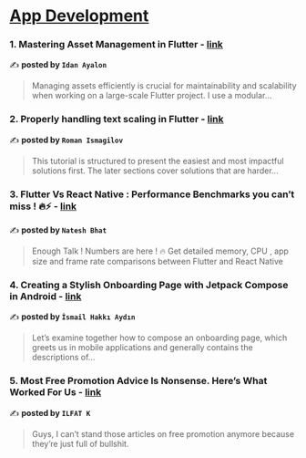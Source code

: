 
<h1><a href=https://medium.com/tag/mobile-app-development/recommended target="_blank" rel="noopener noreferrer">App Development</a></h1>
<h3>1. Mastering Asset Management in Flutter - <a href="https://medium.com/@ayalon.idan/mastering-asset-management-in-flutter-d9f6ca35be8d" target="_blank" rel="noopener noreferrer">link</a></h3>

✍️ **posted by `Idan Ayalon`**

<blockquote>Managing assets efficiently is crucial for maintainability and scalability when working on a large-scale Flutter project. I use a modular…</blockquote>

<h3>2. Properly handling text scaling in Flutter - <a href="https://medium.com/@pomis172/properly-handling-text-scaling-in-flutter-313fe717816c" target="_blank" rel="noopener noreferrer">link</a></h3>

✍️ **posted by `Roman Ismagilov`**

<blockquote>This tutorial is structured to present the easiest and most impactful solutions first. The later sections cover solutions that are harder…</blockquote>

<h3>3. Flutter Vs React Native : Performance Benchmarks you can’t miss ! 🔥⚡️ - <a href="https://medium.com/@nateshmbhat/flutter-vs-react-native-performance-benchmarks-you-cant-miss-️-2e31905df9b4" target="_blank" rel="noopener noreferrer">link</a></h3>

✍️ **posted by `Natesh Bhat`**

<blockquote>Enough Talk ! Numbers are here ! 🔥 Get detailed memory, CPU , app size and frame rate comparisons between Flutter and React Native</blockquote>

<h3>4. Creating a Stylish Onboarding Page with Jetpack Compose in Android - <a href="https://medium.com/@ihaydinn/creating-a-stylish-onboarding-page-with-jetpack-compose-in-android-bd93e525920b" target="_blank" rel="noopener noreferrer">link</a></h3>

✍️ **posted by `İsmail Hakkı Aydın`**

<blockquote>Let’s examine together how to compose an onboarding page, which greets us in mobile applications and generally contains the descriptions of…</blockquote>

<h3>5. Most Free Promotion Advice Is Nonsense. Here’s What Worked For Us - <a href="https://medium.com/better-marketing/most-free-promotion-advice-is-nonsense-heres-what-worked-for-us-456ddc928a7c" target="_blank" rel="noopener noreferrer">link</a></h3>

✍️ **posted by `ILFAT K`**

<blockquote>Guys, I can’t stand those articles on free promotion anymore because they’re just full of bullshit.</blockquote>

